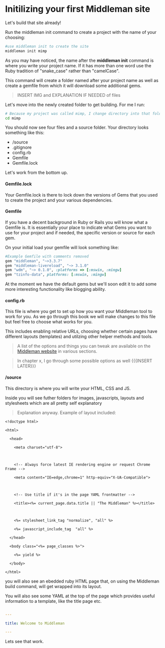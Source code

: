 # Initilizing your first Middleman site

Let's build that site already!

Run the middleman init command to create a project with the name of your choosing:

```bash
#use middleman init to create the site
middleman init mimp
```

As you may have noticed, the name after the **middleman init** command is where you write your project name. If it has more than one word use the Ruby tradition of "snake_case" rather than "camelCase".

This command will create a folder named after your project name as well as create a gemfile from which it will download some additional gems.

> INSERT IMG and EXPLANATION IF NEEDED of files
 
Let's move into the newly created folder to get building. For me I run:

```bash
# Because my project was called mimp, I change directory into that folder
cd mimp
```

You should now see four files and a source folder. Your directory looks something like this:

* /source
* .gitignore
* config.rb
* Gemfile
* Gemfile.lock

Let's work from the bottom up. 

#### Gemfile.lock

Your Gemfile.lock is there to lock down the versions of Gems that you used to create the project and your various dependencies.

#### Gemfile

If you have a decent background in Ruby or Rails you will know what a Gemfile is. It is essentially your place to indicate what Gems you want to use for your project and if needed, the specific version or source for each gem.

On your initial load your gemfile will look something like:

```Ruby
#Example Gemfile with comments removed
gem "middleman", "~>3.3.7"
gem "middleman-livereload", "~> 3.1.0"
gem "wdm", "~> 0.1.0", :platforms => [:mswin, :mingw]
gem "tzinfo-data", platforms: [:mswin, :mingw]
```

At the moment we have the default gems but we'll soon edit it to add some more interesting functionality like blogging ability.

#### config.rb

This file is where you get to set up how you want your Middleman tool to work for you. As we go through this book we will make changes to this file but feel free to choose what works for you.

This includes enabling relative URLs, choosing whether certain pages have different layouts (templates) and utilzing other helper methods and tools.

> A list of the options and things you can tweak are available on the [Middleman website](http://middlemanapp.com/) in various sections.

> In chapter x, I go through some possible options as well {{{INSERT LATER}}}

#### /source

This directory is where you will write your HTML, CSS and JS.

Inside you will see futher folders for images, javascripts, layouts and stylesheets which are all pretty self explanatory

 

> Explanation anyway. Example of layout included:

```Erb
<!doctype html>

<html>

  <head>

    <meta charset="utf-8">

   

    <!-- Always force latest IE rendering engine or request Chrome Frame -->

    <meta content="IE=edge,chrome=1" http-equiv="X-UA-Compatible">

   

    <!-- Use title if it's in the page YAML frontmatter -->

    <title><%= current_page.data.title || "The Middleman" %></title>

   

    <%= stylesheet_link_tag "normalize", "all" %>

    <%= javascript_include_tag  "all" %>

  </head>
  
  <body class="<%= page_classes %>">

    <%= yield %>

  </body>

</html>

```

you will also see an ebedded ruby HTML page that, on using the Middleman build command, will get wrapped into its layout.

 

You will also see some YAML at the top of the page which provides useful information to a template, like the title page etc.

 

```yaml

---

title: Welcome to Middleman

---

```

 

Lets see that work.
